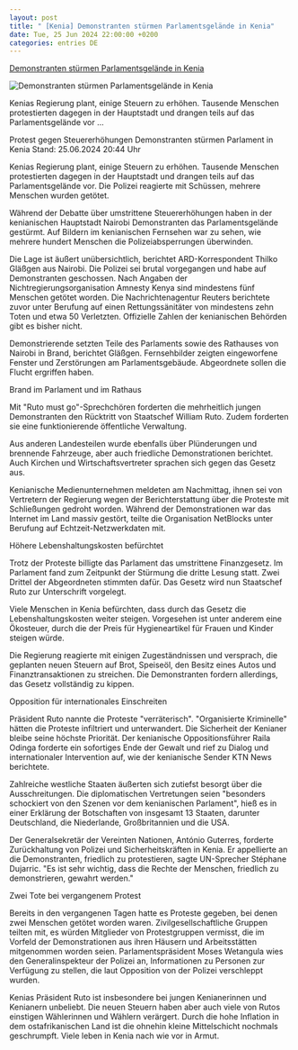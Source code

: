```yaml
---
layout: post
title: " [Kenia] Demonstranten stürmen Parlamentsgelände in Kenia"
date: Tue, 25 Jun 2024 22:00:00 +0200
categories: entries DE
---
```

[Demonstranten stürmen Parlamentsgelände in Kenia](https://www.tagesschau.de/ausland/afrika/kenia-steuererhoehung-proteste-100.html)

![Demonstranten stürmen Parlamentsgelände in Kenia](https://images.tagesschau.de/image/dc3fe06b-ed0f-4223-9222-bc6aa8e934ab/AAABkE-senY/AAABjwnlFvA/16x9-1280/kenia-proteste-106.jpg)

Kenias Regierung plant, einige Steuern zu erhöhen. Tausende Menschen protestierten dagegen in der Hauptstadt und drangen teils auf das Parlamentsgelände vor ...

Protest gegen Steuererhöhungen Demonstranten stürmen Parlament in Kenia Stand: 25.06.2024 20:44 Uhr

Kenias Regierung plant, einige Steuern zu erhöhen. Tausende Menschen protestierten dagegen in der Hauptstadt und drangen teils auf das Parlamentsgelände vor. Die Polizei reagierte mit Schüssen, mehrere Menschen wurden getötet.

Während der Debatte über umstrittene Steuererhöhungen haben in der kenianischen Hauptstadt Nairobi Demonstranten das Parlamentsgelände gestürmt. Auf Bildern im kenianischen Fernsehen war zu sehen, wie mehrere hundert Menschen die Polizeiabsperrungen überwinden.

Die Lage ist äußert unübersichtlich, berichtet ARD-Korrespondent Thilko Gläßgen aus Nairobi. Die Polizei sei brutal vorgegangen und habe auf Demonstranten geschossen. Nach Angaben der Nichtregierungsorganisation Amnesty Kenya sind mindestens fünf Menschen getötet worden. Die Nachrichtenagentur Reuters berichtete zuvor unter Berufung auf einen Rettungssänitäter von mindestens zehn Toten und etwa 50 Verletzten. Offizielle Zahlen der kenianischen Behörden gibt es bisher nicht.

Demonstrierende setzten Teile des Parlaments sowie des Rathauses von Nairobi in Brand, berichtet Gläßgen. Fernsehbilder zeigten eingeworfene Fenster und Zerstörungen am Parlamentsgebäude. Abgeordnete sollen die Flucht ergriffen haben.

Brand im Parlament und im Rathaus

Mit "Ruto must go"-Sprechchören forderten die mehrheitlich jungen Demonstranten den Rücktritt von Staatschef William Ruto. Zudem forderten sie eine funktionierende öffentliche Verwaltung.

Aus anderen Landesteilen wurde ebenfalls über Plünderungen und brennende Fahrzeuge, aber auch friedliche Demonstrationen berichtet. Auch Kirchen und Wirtschaftsvertreter sprachen sich gegen das Gesetz aus.

Kenianische Medienunternehmen meldeten am Nachmittag, ihnen sei von Vertretern der Regierung wegen der Berichterstattung über die Proteste mit Schließungen gedroht worden. Während der Demonstrationen war das Internet im Land massiv gestört, teilte die Organisation NetBlocks unter Berufung auf Echtzeit-Netzwerkdaten mit.

Höhere Lebenshaltungskosten befürchtet

Trotz der Proteste billigte das Parlament das umstrittene Finanzgesetz. Im Parlament fand zum Zeitpunkt der Stürmung die dritte Lesung statt. Zwei Drittel der Abgeordneten stimmten dafür. Das Gesetz wird nun Staatschef Ruto zur Unterschrift vorgelegt.

Viele Menschen in Kenia befürchten, dass durch das Gesetz die Lebenshaltungskosten weiter steigen. Vorgesehen ist unter anderem eine Ökosteuer, durch die der Preis für Hygieneartikel für Frauen und Kinder steigen würde.

Die Regierung reagierte mit einigen Zugeständnissen und versprach, die geplanten neuen Steuern auf Brot, Speiseöl, den Besitz eines Autos und Finanztransaktionen zu streichen. Die Demonstranten fordern allerdings, das Gesetz vollständig zu kippen.

Opposition für internationales Einschreiten

Präsident Ruto nannte die Proteste "verräterisch". "Organisierte Kriminelle" hätten die Proteste infiltriert und unterwandert. Die Sicherheit der Kenianer bleibe seine höchste Priorität. Der kenianische Oppositionsführer Raila Odinga forderte ein sofortiges Ende der Gewalt und rief zu Dialog und internationaler Intervention auf, wie der kenianische Sender KTN News berichtete.

Zahlreiche westliche Staaten äußerten sich zutiefst besorgt über die Ausschreitungen. Die diplomatischen Vertretungen seien "besonders schockiert von den Szenen vor dem kenianischen Parlament", hieß es in einer Erklärung der Botschaften von insgesamt 13 Staaten, darunter Deutschland, die Niederlande, Großbritannien und die USA.

Der Generalsekretär der Vereinten Nationen, António Guterres, forderte Zurückhaltung von Polizei und Sicherheitskräften in Kenia. Er appellierte an die Demonstranten, friedlich zu protestieren, sagte UN-Sprecher Stéphane Dujarric. "Es ist sehr wichtig, dass die Rechte der Menschen, friedlich zu demonstrieren, gewahrt werden."

Zwei Tote bei vergangenem Protest

Bereits in den vergangenen Tagen hatte es Proteste gegeben, bei denen zwei Menschen getötet worden waren. Zivilgesellschaftliche Gruppen teilten mit, es würden Mitglieder von Protestgruppen vermisst, die im Vorfeld der Demonstrationen aus ihren Häusern und Arbeitsstätten mitgenommen worden seien. Parlamentspräsident Moses Wetangula wies den Generalinspekteur der Polizei an, Informationen zu Personen zur Verfügung zu stellen, die laut Opposition von der Polizei verschleppt wurden.

Kenias Präsident Ruto ist insbesondere bei jungen Kenianerinnen und Kenianern unbeliebt. Die neuen Steuern haben aber auch viele von Rutos einstigen Wählerinnen und Wählern verärgert. Durch die hohe Inflation in dem ostafrikanischen Land ist die ohnehin kleine Mittelschicht nochmals geschrumpft. Viele leben in Kenia nach wie vor in Armut.

